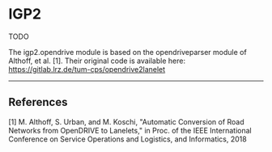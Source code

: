 # IGP2

TODO

The igp2.opendrive module is based on the opendriveparser module  of Althoff, et al. [1]. Their original code is available here: https://gitlab.lrz.de/tum-cps/opendrive2lanelet

<hr />

## References
[1] M. Althoff, S. Urban, and M. Koschi, "Automatic Conversion of Road Networks from OpenDRIVE to Lanelets," in Proc. of the IEEE International Conference on Service Operations and Logistics, and Informatics, 2018

